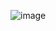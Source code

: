 ![image](https://github.com/HafsaTATA/LeetCode-problems/assets/120058921/d1b1ff07-ac29-400a-9e79-7374f59090b0)
